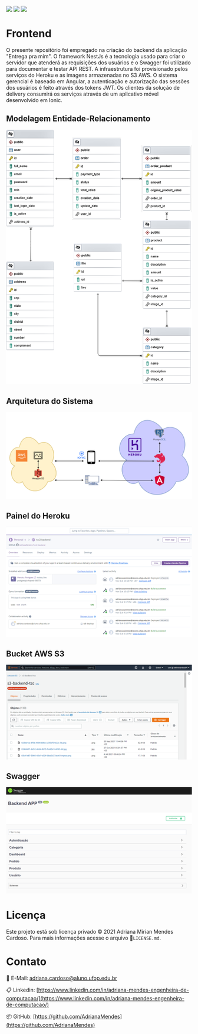![](https://img.shields.io/github/languages/top/AdrianaMendes/tcc2-backend.svg?color=Blue&style=flat-square) ![](https://img.shields.io/github/languages/code-size/AdrianaMendes/tcc2-backend.svg?color=Blue&label=Code%20Size&style=flat-square) ![](https://img.shields.io/github/search/AdrianaMendes/tcc2-backend/tcc2-backend.svg?color=Blue&label=Views&style=flat-square)

# Frontend

O presente repositório foi empregado na criação do backend da aplicação "Entrega pra mim". O framework NestJs é a tecnologia usado para criar o servidor que atenderá as requisições dos usuários e o Swagger foi utilizado para documentar e testar API REST. A infraestrutura foi provisionado pelos serviços do Heroku e as imagens armazenadas no S3 AWS. O sistema gerencial é baseado em Angular, a autenticação e autorização das sessões dos usuários é feito através dos tokens JWT. Os clientes da solução de delivery consumirá os serviços através de um aplicativo móvel desenvolvido em Ionic.

## Modelagem Entidade-Relacionamento

![](documents/modelagem-postgresql.png)

## Arquitetura do Sistema

![](documents/arquitetura.png)

## Painel do Heroku

![](documents/heroku.png)

## Bucket AWS S3

![](documents/s3.png)

## Swagger

![](documents/swagger.png)

# Licença

Este projeto está sob licença privado © 2021 Adriana Mirian Mendes Cardoso.
Para mais informações acesse o arquivo :scroll:`LICENSE.md`.

# Contato

:email: E-Mail: ​[adriana.cardoso@aluno.ufop.edu.br](adriana.cardoso@aluno.ufop.edu.br)

:clipboard: Linkedin: ​[https://www.linkedin.com/in/adriana-mendes-engenheira-de-computacao/](https://www.linkedin.com/in/adriana-mendes-engenheira-de-computacao/)

:package: GitHub:  [https://github.com/AdrianaMendes](https://github.com/AdrianaMendes)
